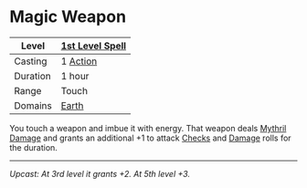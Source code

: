 # Magic Weapon

| Level    | [1st Level Spell](1st%20Level%20Spells.md)          |
| -------- | --------------------------------------------------- |
| Casting  | 1 [Action](../../../../Game%20Procedures/Action.md) |
| Duration | 1 hour                                              |
| Range    | Touch                                               |
| Domains  | [Earth](../../../Spell%20Domains/Earth.md)          |

You touch a weapon and imbue it with energy. That weapon deals [Mythril Damage](../../../../Damage%20Types/Mythril%20Damage.md) and grants an additional +1 to attack [Checks](../../../../Game%20Procedures/Check.md) and [Damage](../../../../Damage%20Types/!Damage%20Types.md) rolls for the duration.

---
*Upcast: At 3rd level it grants +2. At 5th level +3.*
